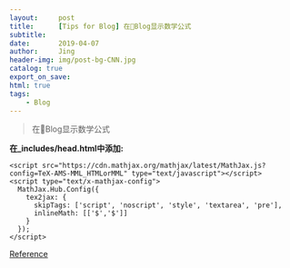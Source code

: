 ```yaml
---
layout:     post
title:      [Tips for Blog] 在Blog显示数学公式
subtitle:    
date:       2019-04-07
author:     Jing
header-img: img/post-bg-CNN.jpg
catalog: true
export_on_save:
html: true
tags:
    - Blog
---
```



> 在Blog显示数学公式

**在_includes/head.html中添加:**
```
<script src="https://cdn.mathjax.org/mathjax/latest/MathJax.js?config=TeX-AMS-MML_HTMLorMML" type="text/javascript"></script>
<script type="text/x-mathjax-config">
  MathJax.Hub.Config({
    tex2jax: {
      skipTags: ['script', 'noscript', 'style', 'textarea', 'pre'],
      inlineMath: [['$','$']]
    }
  });
</script>
```

[Reference](https://stackoverflow.com/questions/26275645/how-to-support-latex-in-github-pages)
